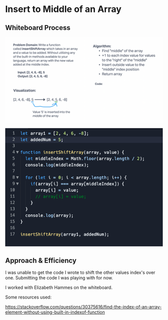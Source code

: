 # Insert to Middle of an Array

## Whiteboard Process

![array insert shift whiteboard](./array-insert-shift.png)

![array insert shift code](./array-insert-shift-code.png)

## Approach & Efficiency

I was unable to get the code I wrote to shift the other values index's over one. Submitting the code I was playing with for now.

I worked with Elizabeth Hammes on the whiteboard.

Some resources used:

https://stackoverflow.com/questions/30375616/find-the-index-of-an-array-element-without-using-built-in-indexof-function
